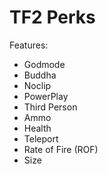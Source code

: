 TF2 Perks
=========

Features:
* Godmode
* Buddha
* Noclip
* PowerPlay
* Third Person
* Ammo
* Health
* Teleport
* Rate of Fire (ROF)
* Size
